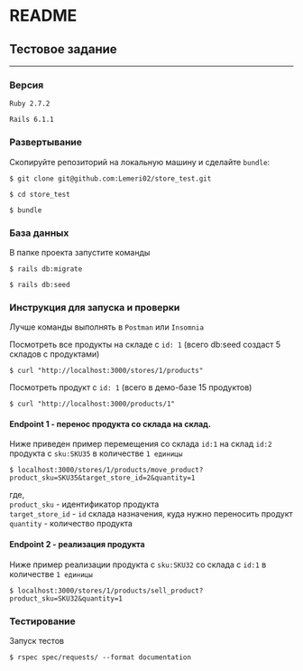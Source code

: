 # README

## Тестовое задание

---

### Версия

`Ruby 2.7.2`

`Rails 6.1.1`

### Развертывание

Скопируйте репозиторий на локальную машину и сделайте `bundle`:

```
$ git clone git@github.com:Lemeri02/store_test.git
```

```
$ cd store_test
```

```
$ bundle
```

### База данных

В папке проекта запустите команды

```
$ rails db:migrate
```

```
$ rails db:seed
```

### Инструкция для запуска и проверки

Лучше команды выполнять в `Postman` или `Insomnia`

Посмотреть все продукты на складе с `id: 1` (всего db:seed создаст 5 складов с продуктами)

```
$ curl "http://localhost:3000/stores/1/products"
```

Посмотреть продукт с `id: 1` (всего в демо-базе 15 продуктов)

```
$ curl "http://localhost:3000/products/1"
```

#### Endpoint 1 - перенос продукта со склада на склад.

Ниже приведен пример перемещения со склада `id:1` на склад `id:2` продукта с `sku:SKU35` в количестве `1 единицы`

```
$ localhost:3000/stores/1/products/move_product?product_sku=SKU35&target_store_id=2&quantity=1
```
где, <br>
`product_sku` - идентификатор продукта <br>
`target_store_id` - `id` склада назначения, куда нужно переносить продукт <br>
`quantity` - количество продукта


#### Endpoint 2 - реализация продукта

Ниже пример реализации продукта с `sku:SKU32` со склада с `id:1` в количестве `1 единицы`

```
$ localhost:3000/stores/1/products/sell_product?product_sku=SKU32&quantity=1
```

### Тестирование
Запуск тестов

```
$ rspec spec/requests/ --format documentation
```

